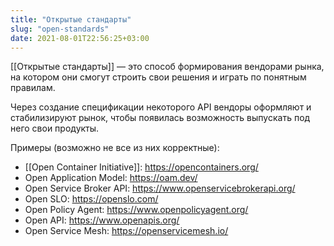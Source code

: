 ```yaml
---
title: "Открытые стандарты"
slug: "open-standards"
date: 2021-08-01T22:56:25+03:00
---
```


[[Открытые стандарты]] — это способ формирования вендорами рынка, на котором они смогут строить свои решения и играть по понятным правилам.

Через создание спецификации некоторого API вендоры оформляют и стабилизируют рынок, чтобы появилась возможность выпускать под него свои продукты.

Примеры (возможно не все из них корректные):
- [[Open Container Initiative]]: https://opencontainers.org/
- Open Application Model: https://oam.dev/
- Open Service Broker API: https://www.openservicebrokerapi.org/
- Open SLO: https://openslo.com/
- Open Policy Agent: https://www.openpolicyagent.org/
- Open API: https://www.openapis.org/
- Open Service Mesh: https://openservicemesh.io/
